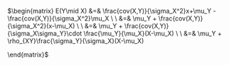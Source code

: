 $\begin{matrix}
E(Y\mid X) &=& \frac{cov(X,Y)}{\sigma_X^2}x+\mu_Y - \frac{cov(X,Y)}{\sigma_X^2}\mu_X \\ \\
&=& \mu_Y + \frac{cov(X,Y)}{\sigma_X^2}(x-\mu_X) \\ \\
&=& \mu_Y + \frac{cov(X,Y)}{\sigma_X\sigma_Y}\cdot \frac{\mu_Y}{\mu_X}(X-\mu_X) \\ \\
&=& \mu_Y + \rho_{XY}\frac{\sigma_Y}{\sigma_X}(X-\mu_X) 

\end{matrix}$